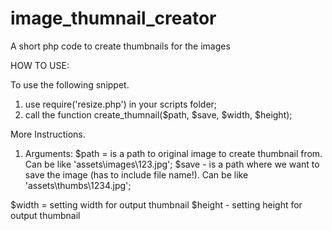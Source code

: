 # image_thumnail_creator
A short php code to create thumbnails for the images


HOW TO USE:

To use the following snippet.

1. use require('resize.php') in your scripts folder;
2. call the function create_thumnail($path, $save, $width, $height);

More Instructions.
1. Arguments:
$path = is a path to original image to create thumbnail from. Can be like 'assets\images\123.jpg';
$save - is a path where we want to save the image (has to include file name!). Can be like 'assets\thumbs\1234.jpg';

$width = setting width for output thumbnail
$height - setting height for output thumbnail
